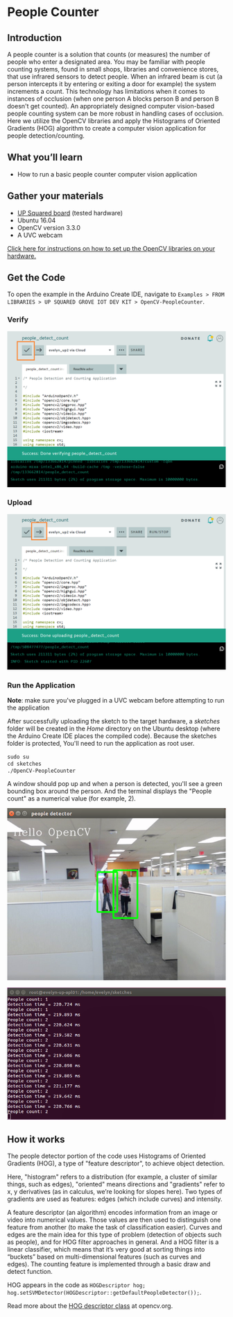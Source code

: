 # People Counter

## Introduction
A people counter is a solution that counts (or measures) the number of people who enter a designated area. You may be familiar with people counting systems, found in small shops, libraries and convenience stores, that use infrared sensors to detect people. When an infrared beam is cut (a person intercepts it by entering or exiting a door for example) the system increments a count. This technology has limitations when it comes to instances of occlusion (when one person A blocks person B and person B doesn't get counted). An appropriately designed computer vision-based people counting system can be more robust in handling cases of occlusion. Here we utilize the OpenCV libraries and apply the Histograms of Oriented Gradients (HOG) algorithm to create a computer vision application for people detection/counting.

## What you’ll learn
* How to run a basic people counter computer vision application

## Gather your materials
  *	[UP Squared board](http://www.up-board.org/upsquared/) (tested hardware)
  *	Ubuntu 16.04
  * OpenCV version 3.3.0
  *	A UVC webcam

[Click here for instructions on how to set up the OpenCV libraries on your hardware.](https://github.com/intel-iot-devkit/up-squared-grove-IoT-dev-kit-arduino-create/tree/master/examples/OpenCV-Setup)

## Get the Code
To open the example in the Arduino Create IDE, navigate to `Examples > FROM LIBRARIES > UP SQUARED GROVE IOT DEV KIT > OpenCV-PeopleCounter`.
![]()

[//]: # (insert screenshot of Arduino Create IDE)
### Verify

![](./../../extras/people-counter/verify.PNG)

### Upload

![](./../../extras/people-counter/upload.PNG)

### Run the Application

**Note**: make sure you've plugged in a UVC webcam before attempting to run the application

After successfully uploading the sketch to the target hardware, a *sketches* folder will be created in the *Home* directory on the Ubuntu desktop (where the Arduino Create IDE places the compiled code). Because the sketches folder is protected, You'll need to run the application as root user.

```
sudo su
cd sketches
./OpenCV-PeopleCounter
```

A window should pop up and when a person is detected, you'll see a green bounding box around the person. And the terminal displays the "People count" as a numerical value (for example, 2).

![](./../../extras/people-counter/bounding-box-2.png)

![](./../../extras/people-counter/2-count-terminal.png)

## How it works
The people detector portion of the code uses Histograms of Oriented Gradients (HOG), a type of "feature descriptor", to achieve object detection. 

Here, "histogram" refers to a distribution (for example, a cluster of similar things, such as edges), "oriented" means directions and "gradients" refer to x, y derivatives (as in calculus, we’re looking for slopes here). Two types of gradients are used as features: edges (which include curves) and intensity.

A feature descriptor (an algorithm) encodes information from an image or video into numerical values. Those values are then used to distinguish one feature from another (to make the task of classification easier). Curves and edges are the main idea for this type of problem (detection of objects such as people), and for HOG filter approaches in general. And a HOG filter is a linear classifier, which means that it’s very good at sorting things into “buckets” based on multi-dimensional features (such as curves and edges). The counting feature is implemented through a basic draw and detect function.

HOG appears in the code as `HOGDescriptor hog; hog.setSVMDetector(HOGDescriptor::getDefaultPeopleDetector());`.

Read more about the [HOG descriptor class](https://docs.opencv.org/3.1.0/d5/d33/structcv_1_1HOGDescriptor.html) at opencv.org.

